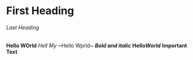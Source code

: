 # First Heading
###### Last Heading
**Hello WOrld**
*Hell My*
~Hello Wprld~
***Bold and italic***
**Hello*World***
__Important Text__
